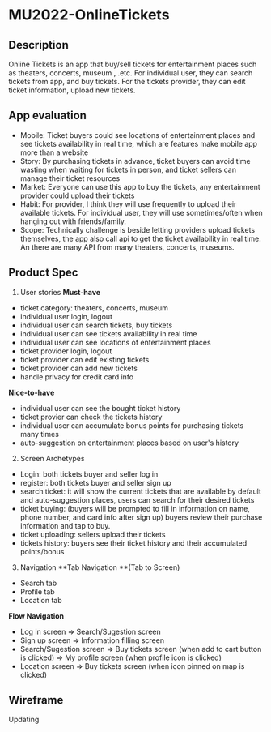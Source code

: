 # MU2022-OnlineTickets
## Description
Online Tickets is an app that buy/sell tickets for entertainment places such as theaters, concerts, museum , .etc. For individual user, they can search tickets from app, and buy tickets. For the tickets provider, they can edit ticket information, upload new tickets. 

## App evaluation

- Mobile: Ticket buyers could see locations of entertainment places and see tickets availability in real time, which are features make mobile app more than a website
- Story: By purchasing tickets in advance, ticket buyers can avoid time wasting when waiting for tickets in person, and ticket sellers can manage their ticket resources
- Market: Everyone can use this app to buy the tickets, any entertainment provider could upload their tickets
- Habit: For provider, I think they will use frequently to upload their available tickets. For individual user, they will use sometimes/often when hanging out with friends/family.
- Scope: Technically challenge is beside letting providers upload tickets themselves, the app also call api to get the ticket availability in real time. An there are many API from many theaters, concerts, museums.

## Product Spec
1. User stories
**Must-have**
- ticket category: theaters, concerts, museum
- individual user login, logout
- individual user can search tickets, buy tickets
- individual user can see tickets availability in real time
- individual user can see locations of entertainment places
- ticket provider login, logout
- ticket provider can edit existing tickets
- ticket provider can add new tickets
- handle privacy for credit card info

**Nice-to-have**
- individual user can see the bought ticket history
- ticket provier can check the tickets history
- individual user can accumulate bonus points for purchasing tickets many times
- auto-suggestion on entertainment places based on user's history

2. Screen Archetypes
- Login: both tickets buyer and seller log in
- register: both tickets buyer and seller sign up
- search ticket: it will show the current tickets that are available by default and auto-suggestion places, users can search for their desired tickets
- ticket buying: (buyers will be prompted to fill in information on name, phone number, and card info after sign up) buyers review their purchase information and tap to buy.
- ticket uploading: sellers upload their tickets
- tickets history: buyers see their ticket history and their accumulated points/bonus

3. Navigation
**Tab Navigation **(Tab to Screen)
- Search tab
- Profile tab 
- Location tab

**Flow Navigation**
- Log in screen => Search/Sugestion screen
- Sign up screen => Information filling screen
- Search/Sugestion screen 
=> Buy tickets screen (when add to cart button is clicked)
=> My profile screen (when profile icon is clicked)
- Location screen => Buy tickets screen (when icon pinned on map is clicked)

## Wireframe 
Updating

